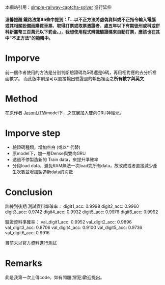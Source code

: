 本網站引用：[simple-railway-captcha-solver]( https://github.com/JasonLiTW/simple-railway-captcha-solver ) 進行延伸

#### 溫馨提醒  鐵路法第65條中提到：「...以不正方法將虛偽資料或不正指令輸入電腦或其相關設備而購買車票、取得訂票或取票憑證者，處五年以下有期徒刑或科或併科新臺幣三百萬元以下罰金。」，我想使用程式辨識驗證碼來自動訂票，應該也在其中"不正方法"的範疇中。

# Imporve
前一個作者使用的方法是分別判斷驗證碼為5碼還是6碼，再用相對應的去分析裡面數字。
而此版本則是可以直接輸出驗證圖的輸出裡面之**所有數字與英文**

# Method
在原作者 [JasonLiTW](https://github.com/JasonLiTW)model下，之底層加入雙向GRU神經元。


# Imporve step
- 驗證碼種類，增加空白 (或以* 代替) 
- 原model下，加一層Dense與雙向GRU
- 透過不停製造新的 Train data，來提升準確率
- 分段load data，避免RAM無法一次load完所有data，故改成或者直接減少產生次數並增加製造新data的次數

# Conclusion
訓練到後期
測試資料準確率：
digit1_acc: 0.9998 
digit2_acc: 0.9960 
digit3_acc: 0.9742 
digit4_acc: 0.9932 
digit5_acc: 0.9976 
digit6_acc: 0.9992

驗證資料準確率：
val_digit1_acc: 0.9952 
val_digit2_acc: 0.9896 
val_digit3_acc: 0.8706
val_digit4_acc: 0.9100 
val_digit5_acc: 0.9736 
val_digit6_acc: 0.9916

目前未以官方資料進行測試


# Remarks
此是我第一次上傳code，如有問題(冒犯)歡迎提出。
